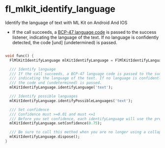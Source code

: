 # fl_mlkit_identify_language

Identify the language of text with ML Kit on Android And IOS

* If the call succeeds, a [BCP-47 language code](https://en.wikipedia.org/wiki/IETF_language_tag) is
  passed to the success listener, indicating the language of the text. If no language is confidently
  detected, the code [und] (undetermined) is passed.

```dart

void func() {
  FlMlKitIdentifyLanguage mlKitIdentifyLanguage = FlMlKitIdentifyLanguage();

  /// Identify language
  /// If the call succeeds, a BCP-47 language code is passed to the success listener,
  /// indicating the language of the text. If no language is confidently detected,
  /// the code und (undetermined) is passed.
  mlKitIdentifyLanguage.identifyLanguage('text');

  /// Identify possible languages
  mlKitIdentifyLanguage.identifyPossibleLanguages('text');

  /// Set confidence
  /// Confidence must >=0.01 and must <=1
  /// Before you set confidence, each identifyLanguage will use the previous confidence or the default 0.5
  mlKitIdentifyLanguage.setConfidence(0.75);

  /// Be sure to call this method when you are no longer using a collapsible
  mlKitIdentifyLanguage.dispose();
}

```